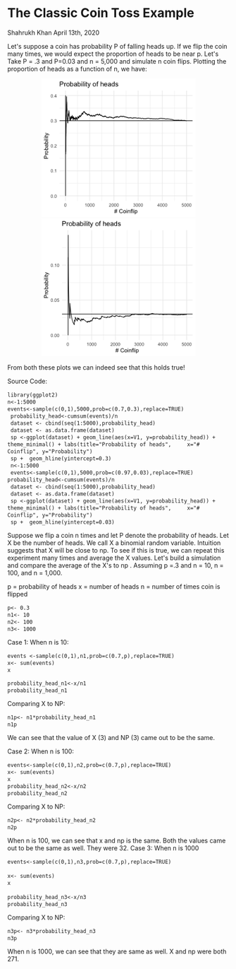 The Classic Coin Toss Example
================
Shahrukh Khan
April 13th, 2020

Let's suppose a coin has probability P of falling heads up. If we flip the coin many times, we would expect the proportion of
heads to be near p. Let's Take P = .3 and P=0.03 and n = 5,000 and simulate n coin flips. 
Plotting the proportion of heads as a function of n, we have:

<p align="center">
  <img src="https://github.com/shahrukhatik/Statistical-Inference/blob/master/Images/Coinflip.png?raw=true" width="350" title="hover text">
  <img src="https://github.com/shahrukhatik/Statistical-Inference/blob/master/Images/Coinflip003.png?raw=true" width="350" alt="accessibility text">
</p>

From both these plots we can indeed see that this holds true!

Source Code:

    library(ggplot2)
    n<-1:5000
    events<-sample(c(0,1),5000,prob=c(0.7,0.3),replace=TRUE)
     probability_head<-cumsum(events)/n
     dataset <- cbind(seq(1:5000),probability_head)
     dataset <- as.data.frame(dataset)
     sp <-ggplot(dataset) + geom_line(aes(x=V1, y=probability_head)) + theme_minimal() + labs(title="Probability of heads",     x="# Coinflip", y="Probability")  
     sp +  geom_hline(yintercept=0.3)
     n<-1:5000
     events<-sample(c(0,1),5000,prob=c(0.97,0.03),replace=TRUE)
    probability_head<-cumsum(events)/n
     dataset <- cbind(seq(1:5000),probability_head)
     dataset <- as.data.frame(dataset)
     sp <-ggplot(dataset) + geom_line(aes(x=V1, y=probability_head)) + theme_minimal() + labs(title="Probability of heads",     x="# Coinflip", y="Probability")  
     sp +  geom_hline(yintercept=0.03)

Suppose we flip a coin n times and let P denote the probability of heads. Let X be the number of heads. We call X
a binomial random variable. Intuition suggests that X will be close to np. To see if this is true, we
can repeat this experiment many times and average the X values. Let's build a simulation and compare the average of the X's to np . Assuming p =.3 and n = 10, n = 100, and n = 1,000.

p = probability of heads 
x = number of heads 
n = number of times coin is flipped

```{r}
p<- 0.3
n1<- 10
n2<- 100
n3<- 1000
```

Case 1: When n is 10:

```{r}
events <-sample(c(0,1),n1,prob=c(0.7,p),replace=TRUE)
x<- sum(events)
x
```

```{r}
probability_head_n1<-x/n1
probability_head_n1
```

Comparing X to NP:

```{r}
n1p<- n1*probability_head_n1
n1p
```

We can see that the value of X (3) and NP (3) came out to be the same. 

Case 2: When n is 100:

```{r}
events<-sample(c(0,1),n2,prob=c(0.7,p),replace=TRUE)
x<- sum(events)
x
probability_head_n2<-x/n2
probability_head_n2
```

Comparing X to NP:

```{r}
n2p<- n2*probability_head_n2
n2p
```

When n is 100, we can see that x and np is the same. Both the values came out to be the same as well. They were 32.
Case 3: When n is 1000

```{r}
events<-sample(c(0,1),n3,prob=c(0.7,p),replace=TRUE)

x<- sum(events)
x

probability_head_n3<-x/n3
probability_head_n3
```
Comparing X to NP: 

```{r}
n3p<- n3*probability_head_n3
n3p
```
When n is 1000, we can see that they are same as well. X and np were both 271.


